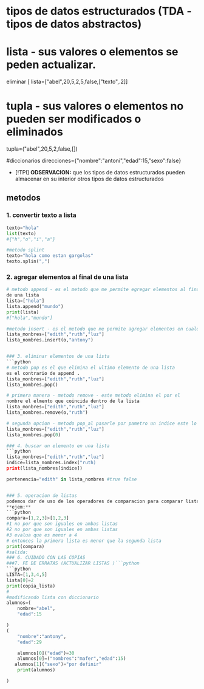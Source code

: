 # tipos de datos estructurados (TDA - tipos de datos abstractos)
# lista - sus valores o elementos se peden actualizar.
eliminar
[ lista=["abel",20,5,2,5,false,["texto",.2]]
# tupla - sus valores o elementos no pueden ser modificados o eliminados
tupla=("abel",20,5,2,false,[])

#diccionarios
direcciones={"nombre":"antoni","edad":15,"sexo":false}

- [!TPI]
**ODSERVACION:** que los tipos de datos estructurados pueden almacenar
en su interior otros tipos de datos estructurados



## metodos
### 1. convertir texto a lista
```python
texto="hola"
list(texto)
#{"h","o","i","a"}

#metodo splint
texto="hola como estan gargolas"
texto.splin(",")
```
### 2. agregar elementos al final de una lista
``` python
# metodo append - es el metodo que me permite egregar elementos al final
de una lista
lista=["hola"]
lista.append("mundo")
print(lista)
#["hola","mundo"]

#metodo insert - es el metodo que me permite agregar elementos en cualquier ubicacion de mi lista
lista_monbres=["edith","ruth","luz"]
lista_nombres.insert(o,"antony")


### 3. eliminar elementos de una lista 
```python
# metodo pop es el que elimina el ultimo elemento de una lista
es el contrario de append .
lista_monbres=["edith","ruth","luz"]
lista_nombres.pop()

# primera manera - metodo remove - este metodo elimina el por el 
nombre el elmento que coincida dentro de la lista 
lista_monbres=["edith","ruth","luz"]
lista_nombres.remove(o,"ruth")

# segunda opcion - metodo pop_al pasarle por pametro un indice este lo eliminar de la lista
lista_monbres=["edith","ruth","luz"]
lista_nombres.pop(0)

### 4. buscar un elemento en una lista
```python
lista_monbres=["edith","ruth","luz"]
indice=lista_nombres.index("ruth)
print(lista_nombres[indice])

pertenencia="edith" in lista_nombres #true false


### 5. operacion de listas 
podemos dar de uso de los operadores de comparacion para comparar listas 
**ejem:**
```python 
compara=[1,2,3]>[1,2,3]
#1 no por que son iguales en ambas listas 
#2 no por que son iguales en ambas listas 
#3 evalua que es menor a 4 
# entonces la primera lista es menor que la segunda lista 
print(compara)
#salida:
### 6. CUIDADO CON LAS COPIAS 
###7. FE DE ERRATAS (ACTUALIZAR LISTAS )```python 
```python 
LISTA=[1,3,4,5]
lista[0]=2
print(copia_lista)
#
#modificando lista con diccionario
alumnos=(
    nombre="abel",
    "edad":15

)
(
    "nombre":"antony",
    "edad":29

    alumnos[0]("edad")=30
    alumnos[0]=("nombres":"mafer","edad":15)
   alumnos[1]("sexo")="por definir"
    print(alumnos)

)